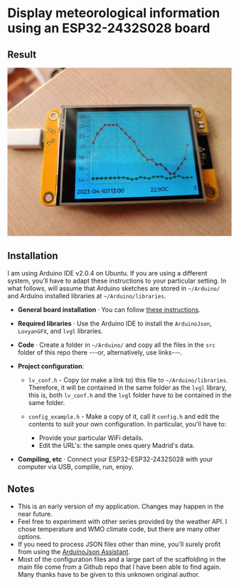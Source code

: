 # Display meteorological information using an ESP32-2432S028 board

## Result

![](./img/image.jpg)

## Installation

I am using Arduino IDE v2.0.4 on Ubuntu. If you are using a different system, you'll have to adapt these instructions to your particular setting. In what follows, will assume that Arduino sketches are stored in `~/Arduino/` and Arduino installed libraries at `~/Arduino/libraries`.

- **General board installation** · You can follow [these instructions](https://randomnerdtutorials.com/installing-the-esp32-board-in-arduino-ide-windows-instructions/).
- **Required libraries** · Use the Arduino IDE to install the `ArduinoJson`, `LovyanGFX`, and `lvgl` libraries.
- **Code** · Create a folder in `~/Arduino/` and copy all the files in the `src` folder of this repo there ---or, alternatively, use links---.
- **Project configuration**:

    - `lv_conf.h` - Copy (or make a link to) this file to `~/Arduino/libraries`. Therefore, it will be contained in the same folder as the `lvgl` library, this is, both `lv_conf.h` and the `lvgl` folder have to be contained in the same folder.
    - `config_example.h` - Make a copy of it, call it `config.h` and edit the contents to suit your own configuration. In particular, you'll have to:

        - Provide your particular WiFi details.
        - Edit the URL's: the sample ones query Madrid's data.

- **Compiling, etc** · Connect your ESP32-ESP32-2432S028 with your computer via USB, complile, run, enjoy.

## Notes

- This is an early version of my application. Changes may happen in the near future.
- Feel free to experiment with other series provided by the weather API. I chose temperature and WMO climate code, but there are many other options.
- If you need to process JSON files other than mine, you'll surely profit from using the [ArduinoJson Assistant](https://arduinojson.org/v6/assistant/#/step1).
- Most of the configuration files and a large part of the scaffolding in the main file come from a Github repo that I have been able to find again. Many thanks have to be given to this unknown original author.


